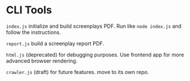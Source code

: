 # CLI Tools

`index.js` initialize and build screenplays PDF. Run like `node index.js` and follow the instructions.

`report.js` build a screenplay report PDF.

`html.js` (deprecated) for debugging purposes. Use frontend app for more advanced browser rendering.

`crawler.js` (draft) for future features. move to its own repo.
